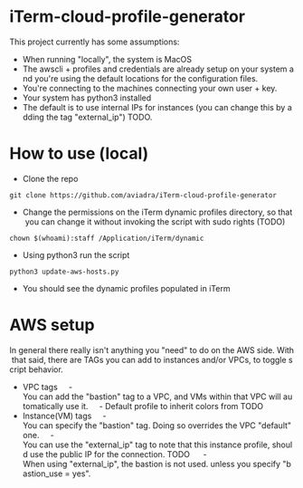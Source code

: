 # iTerm-cloud-profile-generator

This project currently has some assumptions:
- When running "locally", the system is MacOS
- The awscli + profiles and credentials are already setup on your system and you're using the default locations for the configuration files.
- You're connecting to the machines connecting your own user + key.
- Your system has python3 installed
- The default is to use internal IPs for instances (you can change this by adding the tag "external_ip") TODO.

# How to use (local)
- Clone the repo

`git clone https://github.com/aviadra/iTerm-cloud-profile-generator`
- Change the permissions on the iTerm dynamic profiles directory, so that you can change it without invoking the script with sudo rights (TODO)

`chown $(whoami):staff /Application/iTerm/dynamic`
- Using python3 run the script

`python3 update-aws-hosts.py`
- You should see the dynamic profiles populated in iTerm

# AWS setup
In general there really isn't anything you "need" to do on the AWS side. With that said, there are TAGs you can add to instances and/or VPCs, to toggle script behavior.
- VPC tags
    - You can add the "bastion" tag to a VPC, and VMs within that VPC will automatically use it.
    - Default profile to inherit colors from TODO    
- Instance(VM) tags
    - You can specify the "bastion" tag. Doing so overrides the VPC "default" one.
    - You can use the "external_ip" tag to note that this instance profile, should use the public IP for the connection. TODO
     - When using "external_ip", the bastion is not used. unless you specify "bastion_use = yes".

